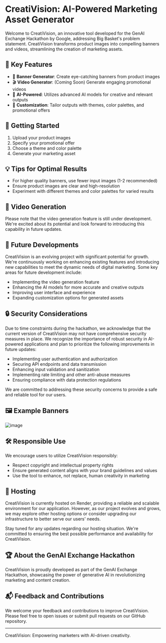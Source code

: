 # CreatiVision: AI-Powered Marketing Asset Generator

Welcome to CreatiVision, an innovative tool developed for the GenAI Exchange Hackathon by Google, addressing Big Basket's problem statement. CreatiVision transforms product images into compelling banners and videos, streamlining the creation of marketing assets.

## 🌟 Key Features

- 🎨 **Banner Generator**: Create eye-catching banners from product images
- 🎬 **Video Generator**: (Coming Soon) Generate engaging promotional videos
- 🧠 **AI-Powered**: Utilizes advanced AI models for creative and relevant outputs
- 🎯 **Customization**: Tailor outputs with themes, color palettes, and promotional offers

## 🚀 Getting Started

1. Upload your product images
2. Specify your promotional offer
3. Choose a theme and color palette
4. Generate your marketing asset

## 💡 Tips for Optimal Results

- For higher quality banners, use fewer input images (1-2 recommended)
- Ensure product images are clear and high-resolution
- Experiment with different themes and color palettes for varied results

## 🎥 Video Generation

Please note that the video generation feature is still under development. We're excited about its potential and look forward to introducing this capability in future updates.

## 🔮 Future Developments

CreatiVision is an evolving project with significant potential for growth. We're continuously working on enhancing existing features and introducing new capabilities to meet the dynamic needs of digital marketing. Some key areas for future development include:

- Implementing the video generation feature
- Enhancing the AI models for more accurate and creative outputs
- Improving user interface and experience
- Expanding customization options for generated assets

## 🔒 Security Considerations

Due to time constraints during the hackathon, we acknowledge that the current version of CreatiVision may not have comprehensive security measures in place. We recognize the importance of robust security in AI-powered applications and plan to prioritize the following improvements in future updates:

- Implementing user authentication and authorization
- Securing API endpoints and data transmission
- Enhancing input validation and sanitization
- Implementing rate limiting and other anti-abuse measures
- Ensuring compliance with data protection regulations

We are committed to addressing these security concerns to provide a safe and reliable tool for our users.

## 🖼️ Example Banners

![image](https://github.com/user-attachments/assets/a07cf5d6-961a-454b-939c-13ca3270d2f1)




## 🛠️ Responsible Use

We encourage users to utilize CreatiVision responsibly:

- Respect copyright and intellectual property rights
- Ensure generated content aligns with your brand guidelines and values
- Use the tool to enhance, not replace, human creativity in marketing

## 🚀 Hosting

CreatiVision is currently hosted on Render, providing a reliable and scalable environment for our application. However, as our project evolves and grows, we may explore other hosting options or consider upgrading our infrastructure to better serve our users' needs.

Stay tuned for any updates regarding our hosting situation. We're committed to ensuring the best possible performance and availability for CreatiVision.

## 🏆 About the GenAI Exchange Hackathon

CreatiVision is proudly developed as part of the GenAI Exchange Hackathon, showcasing the power of generative AI in revolutionizing marketing and content creation.

## 📬 Feedback and Contributions

We welcome your feedback and contributions to improve CreatiVision. Please feel free to open issues or submit pull requests on our GitHub repository.

---

CreatiVision: Empowering marketers with AI-driven creativity.
